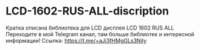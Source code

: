 # LCD-1602-RUS-ALL-discription
Кратка описана библиотека для LCD дисплея LCD 1602 RUS ALL
Переходите в мой Telegram канал, там больше библиотек и интересной информации!
Ссылка: https://t.me/+aJi3fHMgGLs3NjIy
